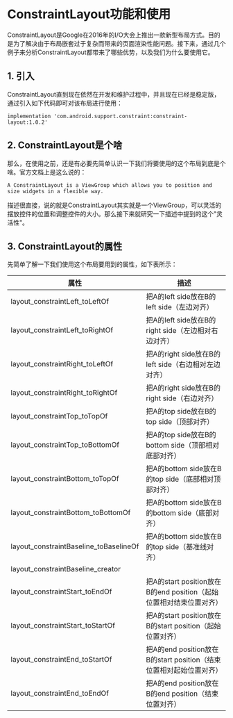 # ConstraintLayout功能和使用
ConstraintLayout是Google在2016年的I/O大会上推出一款新型布局方式。目的是为了解决由于布局嵌套过于复杂而带来的页面渲染性能问题。接下来，通过几个例子来分析ConstraintLayout都带来了哪些优势，以及我们为什么要使用它。

## 1. 引入
ConstraintLayout直到现在依然在开发和维护过程中，并且现在已经是稳定版，通过引入如下代码即可对该布局进行使用：
```
implementation 'com.android.support.constraint:constraint-layout:1.0.2'
```
## 2. ConstraintLayout是个啥
那么，在使用之前，还是有必要先简单认识一下我们将要使用的这个布局到底是个啥。官方文档上是这么说的：
```
A ConstraintLayout is a ViewGroup which allows you to position and size widgets in a flexible way.
```
描述很直接，说的就是ConstraintLayout其实就是一个ViewGroup，可以灵活的摆放控件的位置和调整控件的大小。那么接下来就研究一下描述中提到的这个"灵活性"。
## 3. ConstraintLayout的属性
先简单了解一下我们使用这个布局要用到的属性，如下表所示：

属性 | 描述
------------ | -------------
layout_constraintLeft_toLeftOf | 把A的left side放在B的left side（左边对齐）
layout_constraintLeft_toRightOf | 把A的left side放在B的right side（左边相对右边对齐）
layout_constraintRight_toLeftOf | 把A的right side放在B的left side（右边相对左边对齐）
layout_constraintRight_toRightOf | 把A的right side放在B的right side（右边对齐）
layout_constraintTop_toTopOf | 把A的top side放在B的top side（顶部对齐）
layout_constraintTop_toBottomOf | 把A的top side放在B的bottom side（顶部相对底部对齐）
layout_constraintBottom_toTopOf | 把A的bottom side放在B的top side（底部相对顶部对齐）
layout_constraintBottom_toBottomOf | 把A的bottom side放在B的bottom side（底部对齐）
layout_constraintBaseline_toBaselineOf | 把A的bottom side放在B的top side（基准线对齐）
layout_constraintBaseline_creator |
layout_constraintStart_toEndOf | 把A的start position放在B的end position（起始位置相对结束位置对齐）
layout_constraintStart_toStartOf | 把A的start position放在B的start position（起始位置对齐）
layout_constraintEnd_toStartOf | 把A的end position放在B的start position（结束位置相对起始位置对齐）
layout_constraintEnd_toEndOf | 把A的end position放在B的end position（结束位置对齐）